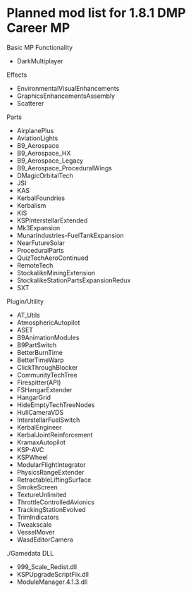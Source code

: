 # Planned mod list for 1.8.1 DMP Career MP

Basic MP Functionality
- DarkMultiplayer

Effects
- EnvironmentalVisualEnhancements
- GraphicsEnhancementsAssembly
- Scatterer

Parts
- AirplanePlus
- AviationLights
- B9_Aerospace
- B9_Aerospace_HX
- B9_Aerospace_Legacy
- B9_Aerospace_ProceduralWings
- DMagicOrbitalTech
- JSI
- KAS
- KerbalFoundries
- Kerbalism
- KIS
- KSPInterstellarExtended
- Mk3Expansion
- MunarIndustries-FuelTankExpansion
- NearFutureSolar
- ProceduralParts
- QuizTechAeroContinued
- RemoteTech
- StockalikeMiningExtension
- StockalikeStationPartsExpansionRedux
- SXT

Plugin/Utility
- AT_Utils
- AtmosphericAutopilot
- ASET
- B9AnimationModules
- B9PartSwitch
- BetterBurnTime
- BetterTimeWarp
- ClickThroughBlocker
- CommunityTechTree
- Firespitter(API)
- FSHangarExtender
- HangarGrid
- HideEmptyTechTreeNodes
- HullCameraVDS
- InterstellarFuelSwitch
- KerbalEngineer
- KerbalJointReinforcement
- KramaxAutopilot
- KSP-AVC
- KSPWheel
- ModularFlightIntegrator
- PhysicsRangeExtender
- RetractableLiftingSurface
- SmokeScreen
- TextureUnlimited
- ThrottleControlledAvionics
- TrackingStationEvolved
- TrimIndicators
- Tweakscale
- VesselMover
- WasdEditorCamera

./Gamedata DLL
- 999_Scale_Redist.dll
- KSPUpgradeScriptFix.dll
- ModuleManager.4.1.3.dll